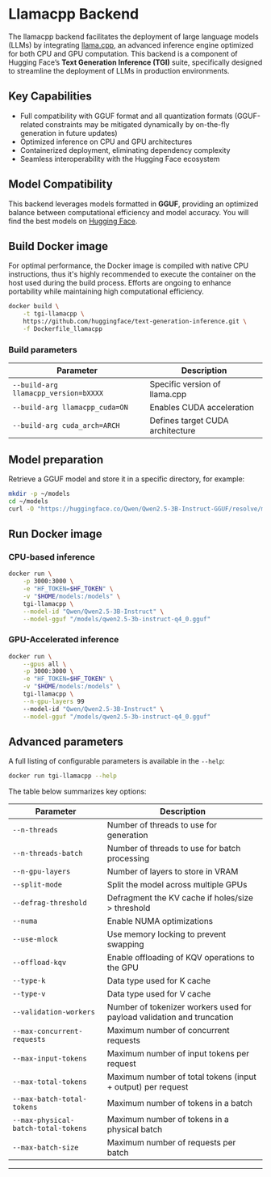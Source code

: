 # Llamacpp Backend

The llamacpp backend facilitates the deployment of large language models
(LLMs) by integrating [llama.cpp][llama.cpp], an advanced inference engine
optimized for both CPU and GPU computation. This backend is a component
of Hugging Face’s **Text Generation Inference (TGI)** suite,
specifically designed to streamline the deployment of LLMs in production
environments.

## Key Capabilities

- Full compatibility with GGUF format and all quantization formats
  (GGUF-related constraints may be mitigated dynamically by on-the-fly
  generation in future updates)
- Optimized inference on CPU and GPU architectures
- Containerized deployment, eliminating dependency complexity
- Seamless interoperability with the Hugging Face ecosystem

## Model Compatibility

This backend leverages models formatted in **GGUF**, providing an
optimized balance between computational efficiency and model accuracy.
You will find the best models on [Hugging Face][GGUF].

## Build Docker image

For optimal performance, the Docker image is compiled with native CPU
instructions, thus it's highly recommended to execute the container on
the host used during the build process. Efforts are ongoing to enhance
portability while maintaining high computational efficiency.

```bash
docker build \
    -t tgi-llamacpp \
    https://github.com/huggingface/text-generation-inference.git \
    -f Dockerfile_llamacpp
```

### Build parameters

| Parameter                            | Description                       |
| ------------------------------------ | --------------------------------- |
| `--build-arg llamacpp_version=bXXXX` | Specific version of llama.cpp     |
| `--build-arg llamacpp_cuda=ON`       | Enables CUDA acceleration         |
| `--build-arg cuda_arch=ARCH`         | Defines target CUDA architecture  |

## Model preparation

Retrieve a GGUF model and store it in a specific directory, for example:

```bash
mkdir -p ~/models
cd ~/models
curl -O "https://huggingface.co/Qwen/Qwen2.5-3B-Instruct-GGUF/resolve/main/qwen2.5-3b-instruct-q4_0.gguf?download=true"
```

## Run Docker image

### CPU-based inference

```bash
docker run \
    -p 3000:3000 \
    -e "HF_TOKEN=$HF_TOKEN" \
    -v "$HOME/models:/models" \
    tgi-llamacpp \
    --model-id "Qwen/Qwen2.5-3B-Instruct" \
    --model-gguf "/models/qwen2.5-3b-instruct-q4_0.gguf"
```

### GPU-Accelerated inference

```bash
docker run \
    --gpus all \
    -p 3000:3000 \
    -e "HF_TOKEN=$HF_TOKEN" \
    -v "$HOME/models:/models" \
    tgi-llamacpp \
    --n-gpu-layers 99
    --model-id "Qwen/Qwen2.5-3B-Instruct" \
    --model-gguf "/models/qwen2.5-3b-instruct-q4_0.gguf"
```

## Advanced parameters

A full listing of configurable parameters is available in the `--help`:

```bash
docker run tgi-llamacpp --help

```

The table below summarizes key options:

| Parameter                           | Description                                                            |
|-------------------------------------|------------------------------------------------------------------------|
| `--n-threads`                       | Number of threads to use for generation                                |
| `--n-threads-batch`                 | Number of threads to use for batch processing                          |
| `--n-gpu-layers`                    | Number of layers to store in VRAM                                      |
| `--split-mode`                      | Split the model across multiple GPUs                                   |
| `--defrag-threshold`                | Defragment the KV cache if holes/size > threshold                      |
| `--numa`                            | Enable NUMA optimizations                                              |
| `--use-mlock`                       | Use memory locking to prevent swapping                                 |
| `--offload-kqv`                     | Enable offloading of KQV operations to the GPU                         |
| `--type-k`                          | Data type used for K cache                                             |
| `--type-v`                          | Data type used for V cache                                             |
| `--validation-workers`              | Number of tokenizer workers used for payload validation and truncation |
| `--max-concurrent-requests`         | Maximum number of concurrent requests                                  |
| `--max-input-tokens`                | Maximum number of input tokens per request                             |
| `--max-total-tokens`                | Maximum number of total tokens (input + output) per request            |
| `--max-batch-total-tokens`          | Maximum number of tokens in a batch                                    |
| `--max-physical-batch-total-tokens` | Maximum number of tokens in a physical batch                           |
| `--max-batch-size`                  | Maximum number of requests per batch                                   |

---
[llama.cpp]: https://github.com/ggerganov/llama.cpp
[GGUF]: https://huggingface.co/models?library=gguf&sort=trending
